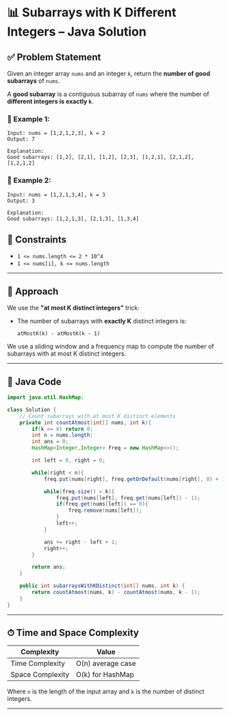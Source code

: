 # 📊 Subarrays with K Different Integers – Java Solution

## ✅ Problem Statement

Given an integer array `nums` and an integer `k`, return the **number of good subarrays** of `nums`.

A **good subarray** is a contiguous subarray of `nums` where the number of **different integers is exactly `k`**.

### 🔹 Example 1:

```
Input: nums = [1,2,1,2,3], k = 2
Output: 7

Explanation:
Good subarrays: [1,2], [2,1], [1,2], [2,3], [1,2,1], [2,1,2], [1,2,1,2]
```

### 🔹 Example 2:

```
Input: nums = [1,2,1,3,4], k = 3
Output: 3

Explanation:
Good subarrays: [1,2,1,3], [2,1,3], [1,3,4]
```

## 📌 Constraints

- `1 <= nums.length <= 2 * 10^4`
- `1 <= nums[i], k <= nums.length`
---

## 🧠 Approach

We use the **"at most K distinct integers"** trick:

- The number of subarrays with **exactly K** distinct integers is:
  ```
  atMostK(k) - atMostK(k - 1)
  ```

We use a sliding window and a frequency map to compute the number of subarrays with at most K distinct integers.

---

## 🔧 Java Code

```java
import java.util.HashMap;

class Solution {
    // Count subarrays with at most K distinct elements
    private int countAtmost(int[] nums, int k){
        if(k <= 0) return 0;
        int n = nums.length;
        int ans = 0;
        HashMap<Integer,Integer> freq = new HashMap<>();

        int left = 0, right = 0;

        while(right < n){
            freq.put(nums[right], freq.getOrDefault(nums[right], 0) + 1);

            while(freq.size() > k){
                freq.put(nums[left], freq.get(nums[left]) - 1);
                if(freq.get(nums[left]) == 0){
                    freq.remove(nums[left]);
                }
                left++;
            }

            ans += right - left + 1;
            right++;
        }

        return ans;
    }

    public int subarraysWithKDistinct(int[] nums, int k) {
        return countAtmost(nums, k) - countAtmost(nums, k - 1);
    }
}
```

---

## ⏱ Time and Space Complexity

| Complexity       | Value                  |
|------------------|-------------------------|
| Time Complexity  | O(n) average case       |
| Space Complexity | O(k) for HashMap        |

Where `n` is the length of the input array and `k` is the number of distinct integers.

---
